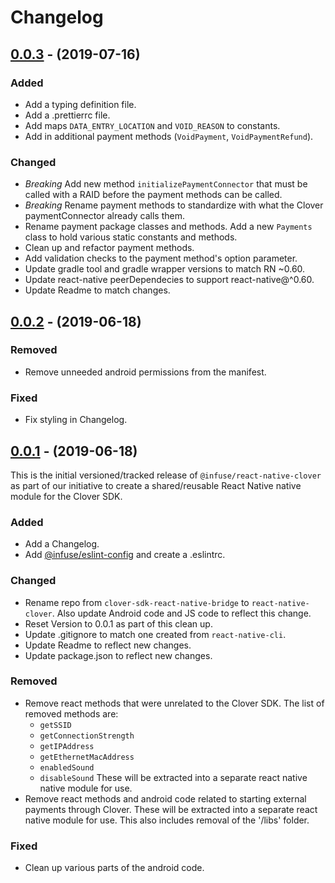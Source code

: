 # Changelog

## [0.0.3](https://bitbucket.org/infuse-team/react-native-clover/compare/v0.0.3%0Dv0.0.2) - (2019-07-16)

### Added
- Add a typing definition file.
- Add a .prettierrc file.
- Add maps `DATA_ENTRY_LOCATION` and `VOID_REASON` to constants.
- Add in additional payment methods (`VoidPayment`, `VoidPaymentRefund`).

### Changed
- *Breaking* Add new method `initializePaymentConnector` that must be called with a RAID before the payment methods can be called.
- *Breaking* Rename payment methods to standardize with what the Clover paymentConnector already calls them.
- Rename payment package classes and methods. Add a new `Payments` class to hold various static constants and methods.
- Clean up and refactor payment methods.
- Add validation checks to the payment method's option parameter.
- Update gradle tool and gradle wrapper versions to match RN ~0.60.
- Update react-native peerDependecies to support react-native@^0.60.
- Update Readme to match changes.

## [0.0.2](https://bitbucket.org/infuse-team/react-native-clover/compare/v0.0.2%0Dv0.0.1) - (2019-06-18)

### Removed
- Remove unneeded android permissions from the manifest.

### Fixed
- Fix styling in Changelog.

## [0.0.1](https://bitbucket.org/infuse-team/react-native-clover/commits/tag/v0.0.1) - (2019-06-18)
This is the initial versioned/tracked release of `@infuse/react-native-clover` as part of our initiative to create a shared/reusable React Native native module for the Clover SDK.

### Added
- Add a Changelog.
- Add [@infuse/eslint-config](https://bitbucket.org/infuse-team/eslint-config-infuse/src/master/) and create a .eslintrc.

### Changed
- Rename repo from `clover-sdk-react-native-bridge` to `react-native-clover`. Also update Android code and JS code to reflect this change.
- Reset Version to 0.0.1 as part of this clean up.
- Update .gitignore to match one created from `react-native-cli`.
- Update Readme to reflect new changes.
- Update package.json to reflect new changes.

### Removed
- Remove react methods that were unrelated to the Clover SDK. The list of removed methods are:
  * `getSSID`
  * `getConnectionStrength`
  * `getIPAddress`
  * `getEthernetMacAddress`
  * `enabledSound`
  * `disableSound`
These will be extracted into a separate react native native module for use.
- Remove react methods and android code related to starting external payments through Clover. These will be extracted into a separate react native module for use. This also includes removal of the '/libs' folder.

### Fixed
- Clean up various parts of the android code.